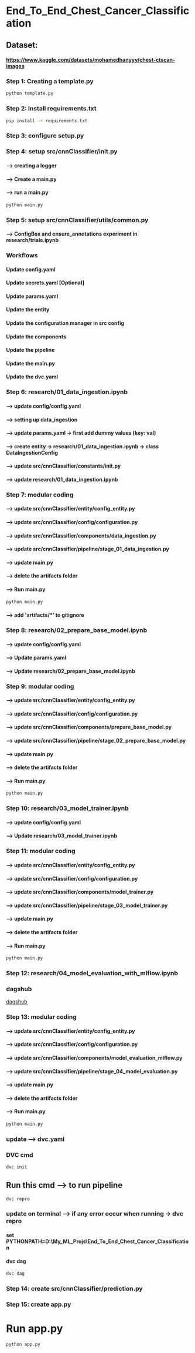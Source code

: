 # End_To_End_Chest_Cancer_Classification

## Dataset:
#### https://www.kaggle.com/datasets/mohamedhanyyy/chest-ctscan-images

### Step 1: Creating a template.py

```bash
python template.py
```

### Step 2: Install requirements.txt

```bash
pip install -r requirements.txt 
```

### Step 3: configure setup.py

### Step 4: setup src/cnnClassifier/__init__.py
#### --> creating a logger
#### --> Create a main.py
#### --> run a main.py

```bash
python main.py
```

### Step 5: setup src/cnnClassifier/utils/common.py
#### --> ConfigBox and ensure_annotations experiment in research/trials.ipynb

### Workflows
#### Update config.yaml
#### Update secrets.yaml [Optional]
#### Update params.yaml
#### Update the entity
#### Update the configuration manager in src config
#### Update the components
#### Update the pipeline
#### Update the main.py
#### Update the dvc.yaml

### Step 6:  research/01_data_ingestion.ipynb
#### --> update config/config.yaml
#### --> setting up data_ingestion
#### --> update params.yaml -> first add dummy values (key: val) 
#### --> create entity -> research/01_data_ingestion.ipynb -> class DataIngestionConfig
#### --> update src/cnnClassifier/constants/__init__.py 
#### --> update research/01_data_ingestion.ipynb 

### Step 7: modular coding
#### --> update src/cnnClassifier/entity/config_entity.py
#### --> update src/cnnClassifier/config/configuration.py
#### --> update src/cnnClassifier/components/data_ingestion.py
#### --> update src/cnnClassifier/pipeline/stage_01_data_ingestion.py
#### --> update main.py
#### --> delete the artifacts folder
#### --> Run main.py
```bash
python main.py
```
#### --> add 'artifacts/*' to gitignore

### Step 8:  research/02_prepare_base_model.ipynb
#### --> update config/config.yaml
#### --> Update params.yaml
#### --> Update research/02_prepare_base_model.ipynb


### Step 9: modular coding
#### --> update src/cnnClassifier/entity/config_entity.py
#### --> update src/cnnClassifier/config/configuration.py
#### --> update src/cnnClassifier/components/prepare_base_model.py
#### --> update src/cnnClassifier/pipeline/stage_02_prepare_base_model.py
#### --> update main.py
#### --> delete the artifacts folder
#### --> Run main.py
```bash
python main.py
```

### Step 10:  research/03_model_trainer.ipynb
#### --> update config/config.yaml
#### --> Update research/03_model_trainer.ipynb


### Step 11: modular coding
#### --> update src/cnnClassifier/entity/config_entity.py
#### --> update src/cnnClassifier/config/configuration.py
#### --> update src/cnnClassifier/components/model_trainer.py
#### --> update src/cnnClassifier/pipeline/stage_03_model_trainer.py
#### --> update main.py
#### --> delete the artifacts folder
#### --> Run main.py
```bash
python main.py
```

### Step 12:  research/04_model_evaluation_with_mlflow.ipynb

###  dagshub
[dagshub](https://dagshub.com/)

### Step 13: modular coding
#### --> update src/cnnClassifier/entity/config_entity.py
#### --> update src/cnnClassifier/config/configuration.py
#### --> update src/cnnClassifier/components/model_evaluation_mlflow.py
#### --> update src/cnnClassifier/pipeline/stage_04_model_evaluation.py
#### --> update main.py
#### --> delete the artifacts folder
#### --> Run main.py
```bash
python main.py
```

### update --> dvc.yaml

### DVC cmd
```bash
dvc init
```

## Run this cmd --> to run pipeline
```bash
dvc repro
```

### update on terminal --> if any error occur when running -> dvc repro
#### set PYTHONPATH=D:\My_ML_Projs\End_To_End_Chest_Cancer_Classification

#### dvc dag 
```bash
dvc dag 
```

### Step 14: create src/cnnClassifier/prediction.py

### Step 15: create app.py

# Run app.py

```bash
python app.py
```